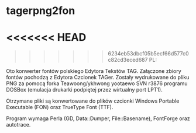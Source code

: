 # tagerpng2fon

<<<<<<< HEAD
=======

>>>>>>> 6234eb53dbcf05b5ecf66d577c0c82cd3eced687
PL:

Oto konwerter fontów polskiego Edytora Tekstów TAG. Załączone zbiory fontów pochodzą z Edytora Czcionek TAGer. Zostały wydrukowane do pliku PNG za pomocą forka Teawoong/ykhwong yootaewo SVN r3876 programu DOSBox (emulacja drukarki podpiętej przez wirtualny port LPT1).

Otrzymane pliki są konwertowane do plików czcionki Windows Portable Executable (FON) oraz TrueType Font (TTF).

Program wymaga Perla (GD, Data::Dumper, File::Basename), FontForge oraz autotrace.
